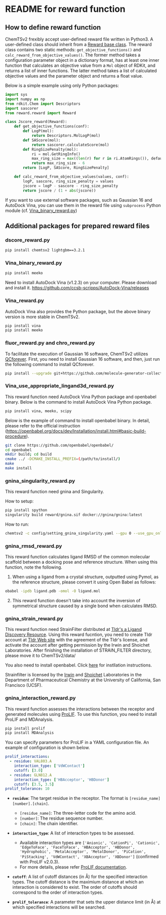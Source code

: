 # README for reward function

## How to define reward function

ChemTSv2 frexibly accept user-defined reward file written in Python3.
A user-defined class should inherit from a [Reward base class](./reward.py).
The reward class contains two static methods: `get_objective_functions()` and `calc_reward_from_objective_values()`.
The former method takes a configuration parameter object in a dictionary format, has at least one inner function that calculates an objective value from a `Mol` object of RDKit, and returns a list of inner functions.
The latter method takes a list of calculated objective values and the parameter object and returns a float value.

Below is a simple example using only Python packages:

```python
import sys
import numpy as np
from rdkit.Chem import Descriptors
import sascorer
from reward.reward import Reward

class Jscore_reward(Reward):
    def get_objective_functions(conf):
        def LogP(mol):
            return Descriptors.MolLogP(mol)
        def SAScore(mol):
            return sascorer.calculateScore(mol)
        def RingSizePenalty(mol):
            ri = mol.GetRingInfo()
            max_ring_size = max((len(r) for r in ri.AtomRings()), default=0)
            return max_ring_size - 6
        return [LogP, SAScore, RingSizePenalty]

    def calc_reward_from_objective_values(values, conf):
        logP, sascore, ring_size_penalty = values
        jscore = logP - sascore - ring_size_penalty
        return jscore / (1 + abs(jscore))
```

If you want to use external software packages, such as Gaussian 16 and AutoDock Vina, you can use them in the reward file using `subprocess` Python module (cf. [Vina_binary_reward.py](./Vina_binary_reward.py))

## Additional packages for prepared reward files

### dscore_reward.py

```bash
pip install chemtsv2 lightgbm==3.2.1
```

### Vina_binary_reward.py

```bash
pip install meeko
```

Need to install AutoDock Vina (v1.2.3) on your computer. Please download and install it. https://github.com/ccsb-scripps/AutoDock-Vina/releases

### Vina_reward.py

AutoDock Vina also provides the Python package, but the above binary version is more stable in ChemTSv2.

```bash
pip install vina
pip install meeko 
```

### fluor_reward.py and chro_reward.py

To facilitate the execution of Gaussian 16 software, ChemTSv2 utilizes [QCforever](https://github.com/molecule-generator-collection/QCforever). 
First, you need to install Gaussian 16 software, and then, just run the following command to install QCforever.

```bash
pip install --upgrade git+https://github.com/molecule-generator-collection/QCforever.git
```

### Vina_use_appropriate_lingand3d_reward.py

This reward function need AutoDock Vina Python package and openbabel binary.
Below is the command to install AutoDock Vina Python package.

```bash
pip install vina, meeko, scipy
```

Below is the example of command to install openbabel binary.
In detail, please refer to the official instruction (https://openbabel.org/docs/dev/Installation/install.html#basic-build-procedure).

```bash
git clone https://github.com/openbabel/openbabel/
cd openbabel
mkdir build; cd build
cmake ../ -DCMAKE_INSTALL_PREFIX=(/path/to/install/)
make
make install
```

### gnina_singularity_reward.py

This reward function need gnina and Singularity.

How to setup:

```bash
pip install spython
singularity build reward/gnina.sif docker://gnina/gnina:latest
```

How to run:

```bash
chemtsv2 -c config/setting_gnina_singularity.yaml --gpu 0 --use_gpu_only_reward
```

### gnina_rmsd_reward.py

This reward function calculates ligand RMSD of the common molecular scaffold between a docking pose and reference structure. When using this function, note the following.

1. When using a ligand from a crystal structure, outputted using Pymol, as the reference structure, please convert it using Open Babel as follows:

```bash
obabel -ipdb ligand.pdb -omol -O ligand.mol
```

2. This reward function doesn't take into account the inversion of symmetrical structure caused by a single bond when calculates RMSD.

### gnina_strain_reward.py

This reward function need  StrainFilter distributed at [Tldr's a Ligand Discovery Resource](https://tldr.docking.org/).
Using this reward fucntion, you need to create Tldr account at [Tldr Web site](https://tldr.docking.org/) with the agreement of the Tldr's license, and activate the account after getting permission by the Irwin and Shoichet Laboratories. After finishing the installation of STRAIN_FILTER directory, please move it to ChemTSv2/data/

You also need to install openbabel. Click [here](#here) for instllation instructions.

Strainfilter is licensed by the [Irwin](https://irwinlab.compbio.ucsf.edu/) and [Shoichet](https://bkslab.org/) Laboratories in the Department of Pharmaceutical Chemistry at the University of California, San Francisco (UCSF).

### gnina_interaction_reward.py

This reward function assesses the interactions between the receptor and generated molecules using [ProLIF](https://doi.org/10.1186/s13321-021-00548-6).
To use this function, you need to install ProLIF and MDAnalysis.

```bash
pip install prolif
pip install MDAnalysis
```

You can specify parameters for ProLIF in a YAML configuration file.
An example of configuration is shown below.

```yaml
prolif_interactions:
  - residue: VAL803.A
    interaction_type: ['VdWContact']
    cutoff: [3.0]
  - residue: GLN812.A
    interaction_type: ['HBAcceptor', 'HBDonor']
    cutoff: [3.5, 3.5]
prolif_tolerance: 10
```

- **`residue`**: The target residue in the receptor. The format is `[residue_name][number].[chain]`.
  - `[residue_name]`: The three-letter code for the amino acid.
  - `[number]`: The residue sequence number.
  - `[chain]`: The chain identifier.

- **`interaction_type`**: A list of interaction types to be assessed.
  - Available interaction types are `['Anionic', 'CationPi', 'Cationic', 'EdgeToFace', 'FaceToFace', 'HBAcceptor', 'HBDonor', 'Hydrophobic', 'MetalAcceptor', 'MetalDonor', 'PiCation', 'PiStacking', 'VdWContact', 'XBAcceptor', 'XBDonor']` (confirmed with ProLIF v2.0.3).
  - For more details, please refer [ProLIF documentation](https://prolif.readthedocs.io/en/latest/source/modules/interaction-fingerprint.html#detecting-interactions-between-residues-prolif-interactions-interactions).

- **`cutoff`**: A list of cutoff distances (in Å) for the specified interaction types. The cutoff distance is the maximium distance at which an interaction is considered to exist. The order of cutoffs should correspond to the order of interaction types.

- **`prolif_tolerance`**: A parameter that sets the upper distance limit (in Å) at which specified interactions will be searched.
